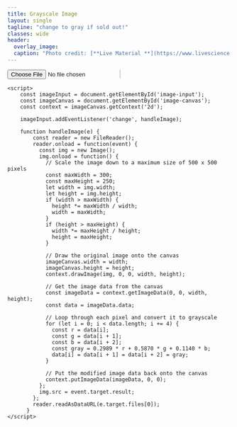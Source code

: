 ```yaml
---
title: Grayscale Image
layout: single
tagline: "change to gray if sold out!"
classes: wide
header:
  overlay_image: 
  caption: "Photo credit: [**Live Material **](https://www.livescience.com/facts-about-dogs)"
---
```


<html>
<head>
    <meta charset="UTF-8">
    <title>Grayscale Image</title>
    <style>
        canvas {
            border: 1px solid #ccc;
        }
    </style>
</head>
<body>
    <input type="file" id="image-input">
    <canvas id="image-canvas"></canvas>

    <script>
        const imageInput = document.getElementById('image-input');
        const imageCanvas = document.getElementById('image-canvas');
        const context = imageCanvas.getContext('2d');

        imageInput.addEventListener('change', handleImage);

        function handleImage(e) {
            const reader = new FileReader();
            reader.onload = function(event) {
              const img = new Image();
              img.onload = function() {
                // Scale the image down to a maximum size of 500 x 500 pixels
                const maxWidth = 300;
                const maxHeight = 250;
                let width = img.width;
                let height = img.height;
                if (width > maxWidth) {
                  height *= maxWidth / width;
                  width = maxWidth;
                }
                if (height > maxHeight) {
                  width *= maxHeight / height;
                  height = maxHeight;
                }
          
                // Draw the original image onto the canvas
                imageCanvas.width = width;
                imageCanvas.height = height;
                context.drawImage(img, 0, 0, width, height);
          
                // Get the image data from the canvas
                const imageData = context.getImageData(0, 0, width, height);
                const data = imageData.data;
          
                // Loop through each pixel and convert it to grayscale
                for (let i = 0; i < data.length; i += 4) {
                  const r = data[i];
                  const g = data[i + 1];
                  const b = data[i + 2];
                  const gray = 0.2989 * r + 0.5870 * g + 0.1140 * b;
                  data[i] = data[i + 1] = data[i + 2] = gray;
                }
          
                // Put the modified image data back onto the canvas
                context.putImageData(imageData, 0, 0);
              };
              img.src = event.target.result;
            };
            reader.readAsDataURL(e.target.files[0]);
          }
    </script>
</body>
</html>